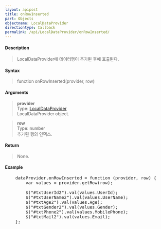```yaml
---
layout: apipost
title: onRowInserted
part: Objects
objectname: LocalDataProvider
directiontype: Callback
permalink: /api/LocalDataProvider/onRowInserted/
---
```



#### Description

> LocalDataProvider에 데이터행이 추가된 후에 호출된다.

#### Syntax

> function onRowInserted(provider, row)

#### Arguments

> **provider**  
> Type: [LocalDataProvider](/api/LocalDataProvider/)  
> LocalDataProvider object.

> **row**  
> Type: number  
> 추가된 행의 인덱스.

#### Return

> None.

#### Example

<pre class="prettyprint">
    dataProvider.onRowInserted = function (provider, row) {
        var values = provider.getRow(row);

        $("#txtUserId2").val(values.UserId);
        $("#txtUserName2").val(values.UserName);
        $("#txtAge2").val(values.Age);
        $("#txtGender2").val(values.Gender);
        $("#txtPhone2").val(values.MobilePhone);
        $("#txtMail2").val(values.Email);
    };
</pre>

